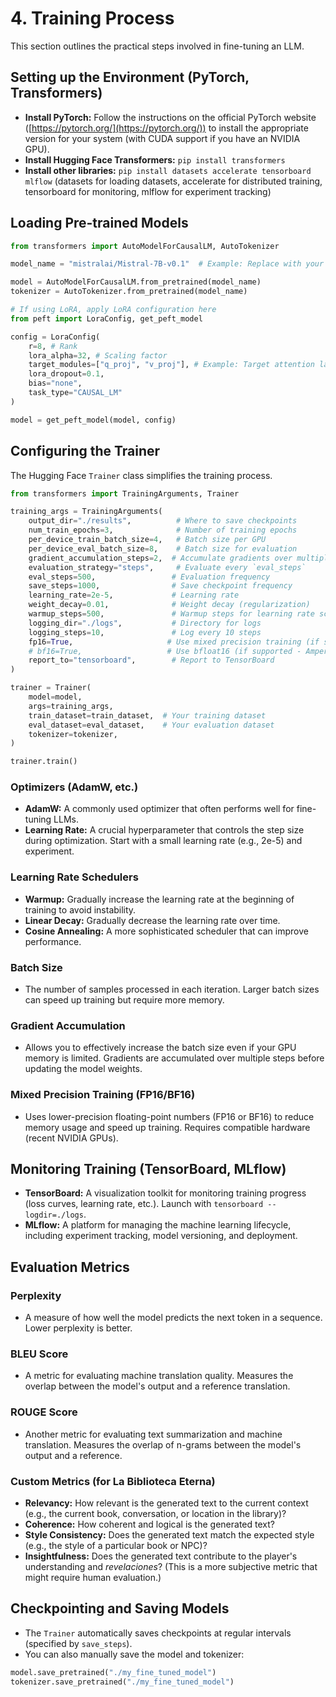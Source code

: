 # 4. Training Process

This section outlines the practical steps involved in fine-tuning an LLM.

## Setting up the Environment (PyTorch, Transformers)

*   **Install PyTorch:** Follow the instructions on the official PyTorch website ([https://pytorch.org/](https://pytorch.org/)) to install the appropriate version for your system (with CUDA support if you have an NVIDIA GPU).
*   **Install Hugging Face Transformers:** `pip install transformers`
*   **Install other libraries:** `pip install datasets accelerate tensorboard mlflow` (datasets for loading datasets, accelerate for distributed training, tensorboard for monitoring, mlflow for experiment tracking)

## Loading Pre-trained Models

```python
from transformers import AutoModelForCausalLM, AutoTokenizer

model_name = "mistralai/Mistral-7B-v0.1"  # Example: Replace with your desired model

model = AutoModelForCausalLM.from_pretrained(model_name)
tokenizer = AutoTokenizer.from_pretrained(model_name)

# If using LoRA, apply LoRA configuration here
from peft import LoraConfig, get_peft_model

config = LoraConfig(
    r=8, # Rank
    lora_alpha=32, # Scaling factor
    target_modules=["q_proj", "v_proj"], # Example: Target attention layers
    lora_dropout=0.1,
    bias="none",
    task_type="CAUSAL_LM"
)

model = get_peft_model(model, config)
```

## Configuring the Trainer

The Hugging Face `Trainer` class simplifies the training process.

```python
from transformers import TrainingArguments, Trainer

training_args = TrainingArguments(
    output_dir="./results",          # Where to save checkpoints
    num_train_epochs=3,              # Number of training epochs
    per_device_train_batch_size=4,   # Batch size per GPU
    per_device_eval_batch_size=8,    # Batch size for evaluation
    gradient_accumulation_steps=2,  # Accumulate gradients over multiple steps
    evaluation_strategy="steps",     # Evaluate every `eval_steps`
    eval_steps=500,                 # Evaluation frequency
    save_steps=1000,                # Save checkpoint frequency
    learning_rate=2e-5,             # Learning rate
    weight_decay=0.01,              # Weight decay (regularization)
    warmup_steps=500,               # Warmup steps for learning rate scheduler
    logging_dir="./logs",           # Directory for logs
    logging_steps=10,               # Log every 10 steps
    fp16=True,                     # Use mixed precision training (if supported)
    # bf16=True,                   # Use bfloat16 (if supported - Ampere+ GPUs)
    report_to="tensorboard",        # Report to TensorBoard
)

trainer = Trainer(
    model=model,
    args=training_args,
    train_dataset=train_dataset,  # Your training dataset
    eval_dataset=eval_dataset,    # Your evaluation dataset
    tokenizer=tokenizer,
)

trainer.train()
```

### Optimizers (AdamW, etc.)

*   **AdamW:** A commonly used optimizer that often performs well for fine-tuning LLMs.
*   **Learning Rate:** A crucial hyperparameter that controls the step size during optimization.  Start with a small learning rate (e.g., 2e-5) and experiment.

### Learning Rate Schedulers

*   **Warmup:** Gradually increase the learning rate at the beginning of training to avoid instability.
*   **Linear Decay:** Gradually decrease the learning rate over time.
*   **Cosine Annealing:**  A more sophisticated scheduler that can improve performance.

### Batch Size

*   The number of samples processed in each iteration.  Larger batch sizes can speed up training but require more memory.

### Gradient Accumulation

*   Allows you to effectively increase the batch size even if your GPU memory is limited.  Gradients are accumulated over multiple steps before updating the model weights.

### Mixed Precision Training (FP16/BF16)

*   Uses lower-precision floating-point numbers (FP16 or BF16) to reduce memory usage and speed up training.  Requires compatible hardware (recent NVIDIA GPUs).

## Monitoring Training (TensorBoard, MLflow)

*   **TensorBoard:**  A visualization toolkit for monitoring training progress (loss curves, learning rate, etc.).  Launch with `tensorboard --logdir=./logs`.
*   **MLflow:**  A platform for managing the machine learning lifecycle, including experiment tracking, model versioning, and deployment.

## Evaluation Metrics

### Perplexity

*   A measure of how well the model predicts the next token in a sequence.  Lower perplexity is better.

### BLEU Score

*   A metric for evaluating machine translation quality.  Measures the overlap between the model's output and a reference translation.

### ROUGE Score

*   Another metric for evaluating text summarization and machine translation.  Measures the overlap of n-grams between the model's output and a reference.

### Custom Metrics (for La Biblioteca Eterna)

*   **Relevancy:**  How relevant is the generated text to the current context (e.g., the current book, conversation, or location in the library)?
*   **Coherence:**  How coherent and logical is the generated text?
*   **Style Consistency:**  Does the generated text match the expected style (e.g., the style of a particular book or NPC)?
*   **Insightfulness:**  Does the generated text contribute to the player's understanding and *revelaciones*? (This is a more subjective metric that might require human evaluation.)

## Checkpointing and Saving Models

*   The `Trainer` automatically saves checkpoints at regular intervals (specified by `save_steps`).
*   You can also manually save the model and tokenizer:

```python
model.save_pretrained("./my_fine_tuned_model")
tokenizer.save_pretrained("./my_fine_tuned_model")
``` 